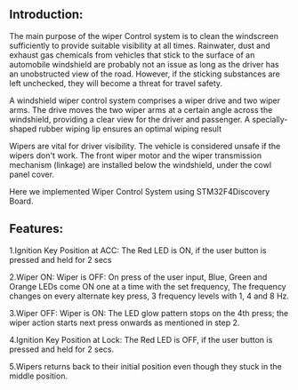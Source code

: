 ## Introduction:

The main purpose of the wiper Control system is to clean the windscreen sufficiently to provide suitable visibility at all times.
Rainwater, dust and exhaust gas chemicals from vehicles that stick to the surface of an automobile windshield are probably not an issue as long as the driver has an unobstructed view of the road. However, if the sticking substances are left unchecked, they will become a threat for travel safety.

A windshield wiper control system comprises a wiper drive and two wiper arms. The drive moves the two wiper arms at a certain angle across the windshield, providing a clear view for the driver and passenger. A specially-shaped rubber wiping lip ensures an optimal wiping result

Wipers are vital for driver visibility. The vehicle is considered unsafe if the wipers don't work. The front wiper motor and the wiper transmission mechanism (linkage) are installed below the windshield, under the cowl panel cover.

Here we implemented Wiper Control System using STM32F4Discovery Board.


## Features:

1.Ignition Key Position at ACC: The Red LED is ON, if the user button is pressed and held for 2 secs

2.Wiper ON: Wiper is OFF: On press of the user input, Blue, Green and Orange LEDs come ON one at a time with the set frequency, The frequency changes on every alternate key press, 3 frequency levels with 1, 4 and 8 Hz.

3.Wiper OFF: Wiper is ON: The LED glow pattern stops on the 4th press; the wiper action starts next press onwards as mentioned in step 2.

4.Ignition Key Position at Lock: The Red LED is OFF, if the user button is pressed and held for 2 secs.

5.Wipers returns back to their initial position even though they stuck in the middle position.

